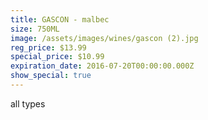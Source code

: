 ```yaml
---
title: GASCON - malbec
size: 750ML
image: /assets/images/wines/gascon (2).jpg
reg_price: $13.99
special_price: $10.99
expiration_date: 2016-07-20T00:00:00.000Z
show_special: true
---
```



all types